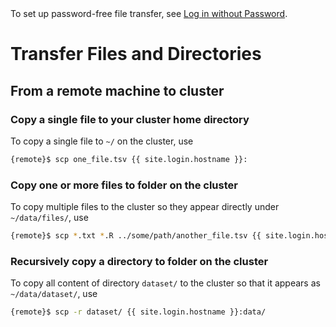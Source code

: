 <div class="alert alert-info" role="alert">
To set up password-free file transfer, see <a href="{{ '/howto/log-in-without-pwd.html' | relative_url }}">Log in without Password</a>.
</div>


# Transfer Files and Directories

## From a remote machine to cluster

### Copy a single file to your cluster home directory

To copy a single file to `~/` on the cluster, use
```sh
{remote}$ scp one_file.tsv {{ site.login.hostname }}:
```

### Copy one or more files to folder on the cluster

To copy multiple files to the cluster so they appear directly under `~/data/files/`, use
```sh
{remote}$ scp *.txt *.R ../some/path/another_file.tsv {{ site.login.hostname }}:data/files/
```

### Recursively copy a directory to folder on the cluster

To copy all content of directory `dataset/` to the cluster so that it appears as `~/data/dataset/`, use
```sh
{remote}$ scp -r dataset/ {{ site.login.hostname }}:data/
```
